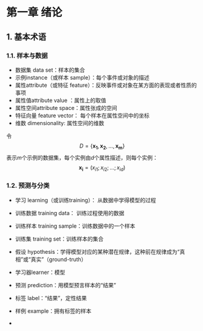 # 第一章 绪论



## 1. 基本术语

### 1.1. 样本与数据

* 数据集 data set：样本的集合
* 示例instance（或样本 sample）：每个事件或对象的描述
* 属性attribute（或特征 feature）：反映事件或对象在某方面的表现或者性质的事项
* 属性值attribute value ：属性上的取值
* 属性空间attribute space：属性张成的空间
* 特征向量 feature vector： 每个样本在属性空间中的坐标
* 维数 dimensionality: 属性空间的维数

令
$$
D=\{\boldsymbol{x_1},\boldsymbol{x_2},...,\boldsymbol{x_m}\}
$$
表示*m*个示例的数据集，每个实例由*d*个属性描述，则每个实例：
$$
\boldsymbol{x_i}=(x_{i1};x_{i2};...;x_{id})
$$

### 1.2. 预测与分类

* 学习 learning（或训练training）： 从数据中学得模型的过程
* 训练数据 training data： 训练过程使用的数据
* 训练样本 training sample：训练数据中的一个样本
* 训练集 training set：训练样本的集合
* 假设 hypothesis：学得模型对应的某种潜在规律，这种前在规律成为“真相”或“真实”（ground-truth）
* 学习器learner：模型



* 预测 prediction：用模型预言样本的“结果”
* 标签 label：“结果”，定性结果
* 样例 example：拥有标签的样本
* 